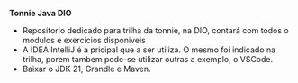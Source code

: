 **Tonnie Java DIO**
- Repositorio dedicado para trilha da tonnie, na DIO, contará com todos o modulos e exercicios disponiveis
- A IDEA IntelliJ é a pricipal que a ser utiliza. O mesmo foi indicado na trilha, porem tambem pode-se utilizar outras a exemplo, o VSCode.
- Baixar o JDK 21, Grandle e Maven.
